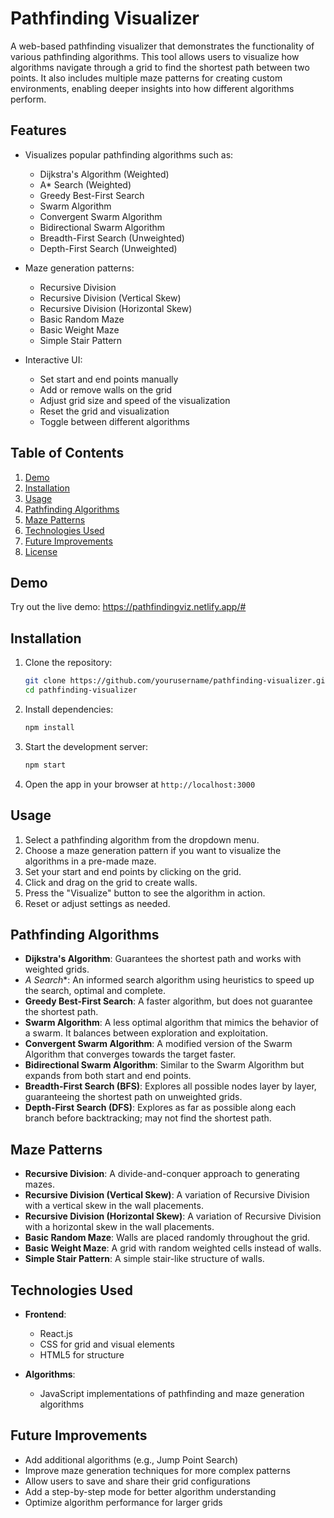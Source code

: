 # Pathfinding Visualizer

A web-based pathfinding visualizer that demonstrates the functionality of various pathfinding algorithms. This tool allows users to visualize how algorithms navigate through a grid to find the shortest path between two points. It also includes multiple maze patterns for creating custom environments, enabling deeper insights into how different algorithms perform.

## Features

- Visualizes popular pathfinding algorithms such as:
  - Dijkstra's Algorithm (Weighted)
  - A* Search (Weighted)
  - Greedy Best-First Search
  - Swarm Algorithm
  - Convergent Swarm Algorithm
  - Bidirectional Swarm Algorithm
  - Breadth-First Search (Unweighted)
  - Depth-First Search (Unweighted)
  
- Maze generation patterns:
  - Recursive Division
  - Recursive Division (Vertical Skew)
  - Recursive Division (Horizontal Skew)
  - Basic Random Maze
  - Basic Weight Maze
  - Simple Stair Pattern

- Interactive UI:
  - Set start and end points manually
  - Add or remove walls on the grid
  - Adjust grid size and speed of the visualization
  - Reset the grid and visualization
  - Toggle between different algorithms

## Table of Contents

1. [Demo](#demo)
2. [Installation](#installation)
3. [Usage](#usage)
4. [Pathfinding Algorithms](#pathfinding-algorithms)
5. [Maze Patterns](#maze-patterns)
6. [Technologies Used](#technologies-used)
7. [Future Improvements](#future-improvements)
8. [License](#license)

## Demo

Try out the live demo: https://pathfindingviz.netlify.app/#

## Installation

1. Clone the repository:

    ```bash
    git clone https://github.com/yourusername/pathfinding-visualizer.git
    cd pathfinding-visualizer
    ```

2. Install dependencies:

    ```bash
    npm install
    ```

3. Start the development server:

    ```bash
    npm start
    ```

4. Open the app in your browser at `http://localhost:3000`

## Usage

1. Select a pathfinding algorithm from the dropdown menu.
2. Choose a maze generation pattern if you want to visualize the algorithms in a pre-made maze.
3. Set your start and end points by clicking on the grid.
4. Click and drag on the grid to create walls.
5. Press the "Visualize" button to see the algorithm in action.
6. Reset or adjust settings as needed.

## Pathfinding Algorithms

- **Dijkstra's Algorithm**: Guarantees the shortest path and works with weighted grids.
- **A* Search**: An informed search algorithm using heuristics to speed up the search, optimal and complete.
- **Greedy Best-First Search**: A faster algorithm, but does not guarantee the shortest path.
- **Swarm Algorithm**: A less optimal algorithm that mimics the behavior of a swarm. It balances between exploration and exploitation.
- **Convergent Swarm Algorithm**: A modified version of the Swarm Algorithm that converges towards the target faster.
- **Bidirectional Swarm Algorithm**: Similar to the Swarm Algorithm but expands from both start and end points.
- **Breadth-First Search (BFS)**: Explores all possible nodes layer by layer, guaranteeing the shortest path on unweighted grids.
- **Depth-First Search (DFS)**: Explores as far as possible along each branch before backtracking; may not find the shortest path.

## Maze Patterns

- **Recursive Division**: A divide-and-conquer approach to generating mazes.
- **Recursive Division (Vertical Skew)**: A variation of Recursive Division with a vertical skew in the wall placements.
- **Recursive Division (Horizontal Skew)**: A variation of Recursive Division with a horizontal skew in the wall placements.
- **Basic Random Maze**: Walls are placed randomly throughout the grid.
- **Basic Weight Maze**: A grid with random weighted cells instead of walls.
- **Simple Stair Pattern**: A simple stair-like structure of walls.

## Technologies Used

- **Frontend**:
  - React.js
  - CSS for grid and visual elements
  - HTML5 for structure

- **Algorithms**:
  - JavaScript implementations of pathfinding and maze generation algorithms

## Future Improvements

- Add additional algorithms (e.g., Jump Point Search)
- Improve maze generation techniques for more complex patterns
- Allow users to save and share their grid configurations
- Add a step-by-step mode for better algorithm understanding
- Optimize algorithm performance for larger grids

